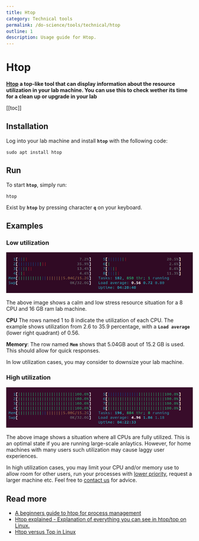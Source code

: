 ```yaml
---
title: Htop
category: Technical tools
permalink: /do-science/tools/technical/htop
outline: 1
description: Usage guide for Htop.
---
```


# Htop

**[Htop](https://en.wikipedia.org/wiki/Htop) a top-like tool that can display information
about the resource utilization in your lab machine. You can use this to check wether its time for a clean up or upgrade in your lab**

[[toc]]

## Installation 

Log into your lab machine and install **`htop`** with the following code: 

```
sudo apt install htop
```

## Run

To start **`htop`**, simply run:

```
htop
```

Exist by **`htop`** by pressing character **`q`** on your keyboard.

## Examples

### Low utilization

![Htop low stress](./images/htop-stress-low.png)

The above image shows a calm and low stress resource situation for a 8 CPU and 16 GB ram lab machine.

**CPU** The rows named 1 to 8 indicate the utilization of each CPU. The example shows utilization from 2.6 to 35.9 percentage, with a **`Load average`** (lower right quadrant) of 0.56.

**Memory**: The row named **`Mem`** shows that 5.04GB aout of 15.2 GB is used. This should allow for quick responses.

In low utilization cases, you may consider to downsize your lab machine.

### High utilization

![Htop high stress](./images/htop-stress-high.png)

The above image shows a situation where all CPUs are fully utilized. This is an optimal state if you are running large-scale anlaytics. However, for home machines with many users such utilization may cause laggy user experiences. 

In high utilization cases, you may limit your CPU and/or memory use to allow room for other users, run your processes with [lower priority](https://www.computerhope.com/unix/unice.htm), request a larger machine etc. Feel free to [contact us](/contact) for advice.

## Read more

* [A beginners guide to htop for process management](https://spin.atomicobject.com/2020/02/10/htop-guide/) 
* [Htop explained - Explanation of everything you can see in htop/top on Linux.](https://peteris.rocks/blog/htop/)
* [Htop versus Top in Linux](https://www.tecmint.com/htop-vs-top-in-linux/)


